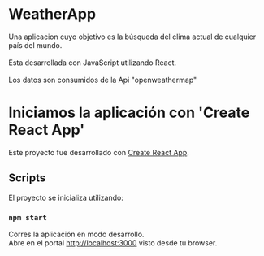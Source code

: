 # WeatherApp
Una aplicacion cuyo objetivo es la búsqueda del clima actual de cualquier país del mundo.  
<br/>
Esta desarrollada con JavaScript utilizando React.  
<br />
Los datos son consumidos de la Api "openweathermap"


# Iniciamos la aplicación con 'Create React App'

Este proyecto fue desarrollado con [Create React App](https://github.com/facebook/create-react-app).

## Scripts

El proyecto se inicializa utilizando:

### `npm start`

Corres la aplicación en modo desarrollo.\
Abre en el portal [http://localhost:3000](http://localhost:3000) visto desde tu browser.


